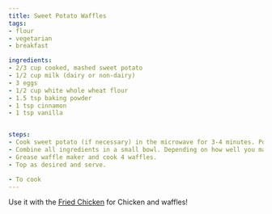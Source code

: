 ```yaml
---
title: Sweet Potato Waffles
tags:
- flour
- vegetarian
- breakfast

ingredients:
- 2/3 cup cooked, mashed sweet potato
- 1/2 cup milk (dairy or non-dairy)
- 3 eggs
- 1/2 cup white whole wheat flour
- 1.5 tsp baking powder
- 1 tsp cinnamon
- 1 tsp vanilla


steps:
- Cook sweet potato (if necessary) in the microwave for 3-4 minutes. Poke holes and put on a wet paper towel on a plate. Then using caution peel skin off after cooking. 
- Combine all ingredients in a small bowl. Depending on how well you mash your sweet potato, you may have a few chunks. That’s fine. You could also put everything in a blender or food processor for a smoother batter.
- Grease waffle maker and cook 4 waffles.
- Top as desired and serve.

- To cook 
---
```


Use it with the [Fried Chicken](fried-chicken) for Chicken and waffles!
